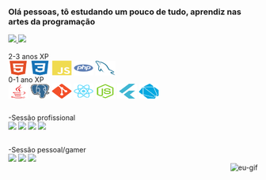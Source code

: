 ### Olá pessoas, tô estudando um pouco de tudo, aprendiz nas artes da programação
<div>
  <a href="https://beacons.page/alvarolou">
    <img height="160em" src="https://github-readme-stats.vercel.app/api?username=alvarolou&show_icons=true&theme=chartreuse-dark&include_all_commits=true&count_private=true"/>
    <img height="160em" src="https://github-readme-stats.vercel.app/api/top-langs/?username=alvarolou&layout=compact&langs_count=7&theme=chartreuse-dark"/>
   </a><br>
</div>
<div style="display: inline_block">
  <br>2-3 anos XP<br>
  <img align="center" alt="Lou-HTML" height="30" width="40" src="https://raw.githubusercontent.com/devicons/devicon/master/icons/html5/html5-plain.svg">
  <img align="center" alt="Lou-CSS" height="30" width="40" src="https://raw.githubusercontent.com/devicons/devicon/master/icons/css3/css3-plain.svg">
  <img align="center" alt="Lou-Js" height="30" width="40" src="https://raw.githubusercontent.com/devicons/devicon/master/icons/javascript/javascript-plain.svg">
  <img align="center" alt="Lou-PHP" height="30" width="40" src="https://github.com/devicons/devicon/blob/master/icons/php/php-plain.svg">  
  <img align="center" alt="Lou-MySQL" height="30" width="40" src="https://github.com/devicons/devicon/blob/master/icons/mysql/mysql-plain.svg">
</div>

<div style="display: inline_block">
  0-1 ano XP<br>
  <img align="center" alt="Lou-JAVA" height="30" width="40" src="https://github.com/devicons/devicon/blob/master/icons/java/java-plain.svg">
  <img align="center" alt="Lou-PgSQL" height="30" width="40" src="https://github.com/devicons/devicon/blob/master/icons/postgresql/postgresql-original.svg">
  <img align="center" alt="Lou-GIT" height="30" width="40" src="https://github.com/devicons/devicon/blob/master/icons/git/git-original.svg">  
  <img align="center" alt="Lou-REACT" height="30" width="40" src="https://github.com/devicons/devicon/blob/master/icons/react/react-original.svg">
  <img align="center" alt="Lou-NODE" height="30" width="40" src="https://github.com/devicons/devicon/blob/master/icons/nodejs/nodejs-plain.svg">
  <img align="center" alt="Lou-FLUTTER" height="30" width="40" src="https://github.com/devicons/devicon/blob/master/icons/flutter/flutter-plain.svg">
  <img align="center" alt="Lou-DART" height="30" width="40" src="https://github.com/devicons/devicon/blob/master/icons/dart/dart-plain.svg">
</div>
  
  ## 
 
<div> 
  -Sessão profissional<br>
  <a href="www.linkedin.com/in/lourenço-a-alves" target="_blank"><img src="https://img.shields.io/badge/-LinkedIn-%230077B5?style=for-the-badge&logo=linkedin&logoColor=white" target="_blank"></a>  
  <a href="https://github.com/AlvaroLou" target="_blank"><img src="https://img.shields.io/badge/GitHub-100000?style=for-the-badge&logo=github&logoColor=white" target="_blank"></a> 
  <a href = "https://programathor.com.br/users/59794"><img src="https://cdn.discordapp.com/attachments/828333764090396693/875009447628517426/logo-programathor.png" target="_blank"></a>
  <a href = "mailto:alvaro.lourenco46@gmail.com"><img src="https://img.shields.io/badge/-Gmail-%23333?style=for-the-badge&logo=gmail&logoColor=white" target="_blank"></a>
</div>
  
  ##
  
<div>
  -Sessão pessoal/gamer<br>
  <a href="https://www.instagram.com/lourenco_a_alves/" target="_blank"><img src="https://img.shields.io/badge/-Instagram-%23E4405F?style=for-the-badge&logo=instagram&logoColor=white" target="_blank"></a>
  <a href="http://twitch.tv/joy__boy__" target="_blank"><img src="https://img.shields.io/badge/Twitch-9146FF?style=for-the-badge&logo=twitch&logoColor=white" target="_blank"></a>
  <a href="https://www.youtube.com/channel/UC97AtEAgo9UHB4QfxRS9Zyg" target="_blank"><img src="https://img.shields.io/badge/YouTube-FF0000?style=for-the-badge&logo=youtube&logoColor=white" target="_blank"></a>
</div>

<div>
  <img align="right" alt="eu-gif" src="https://media.discordapp.net/attachments/828333764090396693/884621747280814090/eu.gif">
</div>
